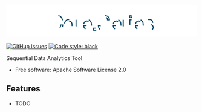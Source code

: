 ![CoreDotSeries](docs/static/logo.svg)


[![GitHup issues](https://img.shields.io/github/issues/CoreDotToday/CoreDotSeries)](https://github.com/CoreDotToday/CoreDotSeries/issues)
[![Code style: black](https://img.shields.io/badge/code%20style-black-000000.svg)](https://github.com/psf/black)


Sequential Data Analytics Tool

* Free software: Apache Software License 2.0


Features
--------

* TODO
